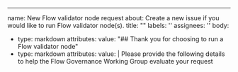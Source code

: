 ---
name: New Flow validator node request
about: Create a new issue if you would like to run Flow validator node(s).
title: "<Please provide the organization name as the title e.g. ABCD Inc.>"
labels: ''
assignees: ''
body:
 - type: markdown
   attributes:
    value: "## Thank you for choosing to run a Flow validator node"
 - type: markdown
   attributes:
    value: |
      Please provide the following details to help the Flow Governance Working Group evaluate your request
